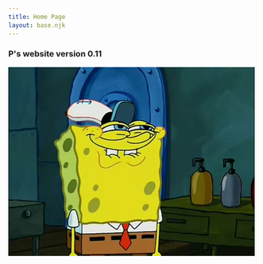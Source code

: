 ```yaml
---
title: Home Page
layout: base.njk
---
```


### P's website version 0.11


[![sponge](/imgs/happysponge.png)](page2/)